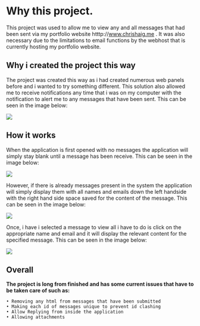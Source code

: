 # Why this project.
This project was used to allow me to view any and all messages that had been sent via my portfolio website htttp://www.chrishaig.me . It was also necessary due to the limitations to email functions by the webhost that is currently hosting my portfolio website.

## Why i created the project this way
The project was created this way as i had created numerous web panels before and i wanted to try something different. This solution also allowed me to receive notifications any time that i was on my computer with the notification to alert me to any messages that have been sent. This can be seen in the image below:

<img src="https://imgur.com/BHgSemC.png"></img>


## How it works
When the application is first opened with no messages the application will simply stay blank until a message has been receive.
This can be seen in the image below:

<img src="https://imgur.com/VpqnxhC.png"></img>

However, if there is already messages present in the system the application will simply display them with all names and emails down the left handside with the right hand side space saved for the content of the message.
This can be seen in the image below:

<img src="https://imgur.com/gsqWS9Q.png"></img>

Once, i have i selected a message to view all i have to do is click on the appropriate name and email and it will display the relevant content for the specified message.
This can be seen in the image below:

<img src="https://imgur.com/wyo5lid.png"></img>


## Overall
**The project is long from finished and has some current issues that have to be taken care of such as:** 

    • Removing any html from messages that have been submitted
    • Making each id of messages unique to prevent id clashing
    • Allow Replying from inside the application
    • Allowing attachments
